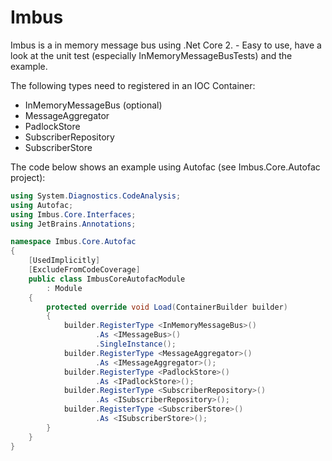 # Imbus

Imbus is a in memory message bus using .Net Core 2. - Easy to use, have a look at the unit test (especially InMemoryMessageBusTests) and the example.


The following types need to registered in an IOC Container:

- InMemoryMessageBus (optional)
- MessageAggregator
- PadlockStore
- SubscriberRepository
- SubscriberStore

The code below shows an example using Autofac (see Imbus.Core.Autofac project):

```csharp
using System.Diagnostics.CodeAnalysis;
using Autofac;
using Imbus.Core.Interfaces;
using JetBrains.Annotations;

namespace Imbus.Core.Autofac
{
    [UsedImplicitly]
    [ExcludeFromCodeCoverage]
    public class ImbusCoreAutofacModule
        : Module
    {
        protected override void Load(ContainerBuilder builder)
        {
            builder.RegisterType <InMemoryMessageBus>()
                   .As <IMessageBus>()
                   .SingleInstance();
            builder.RegisterType <MessageAggregator>()
                   .As <IMessageAggregator>();
            builder.RegisterType <PadlockStore>()
                   .As <IPadlockStore>();
            builder.RegisterType <SubscriberRepository>()
                   .As <ISubscriberRepository>();
            builder.RegisterType <SubscriberStore>()
                   .As <ISubscriberStore>();
        }
    }
}
```
